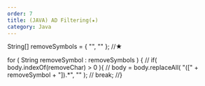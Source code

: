 ```yaml
---
order: 7
title: (JAVA) AD Filtering(★)
category: Java
---
```


String[] removeSymbols = { "", "" };  //★

for ( String removeSymbol : removeSymbols ) {
		//	if( body.indexOf(removeChar) > 0 ){
		//	body = body.replaceAll( "([" + removeSymbol + "]).*</a>", "" );
		//	break;
		//}



